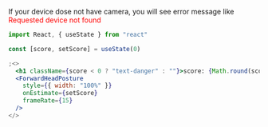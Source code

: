 If your device dose not have camera, you will see error message like  
<font color="red">Requested device not found</font>

```jsx
import React, { useState } from "react"

const [score, setScore] = useState(0)

;<>
  <h1 className={score < 0 ? "text-danger" : ""}>score: {Math.round(score)}</h1>
  <ForwardHeadPosture
    style={{ width: "100%" }}
    onEstimate={setScore}
    frameRate={15}
  />
</>
```
